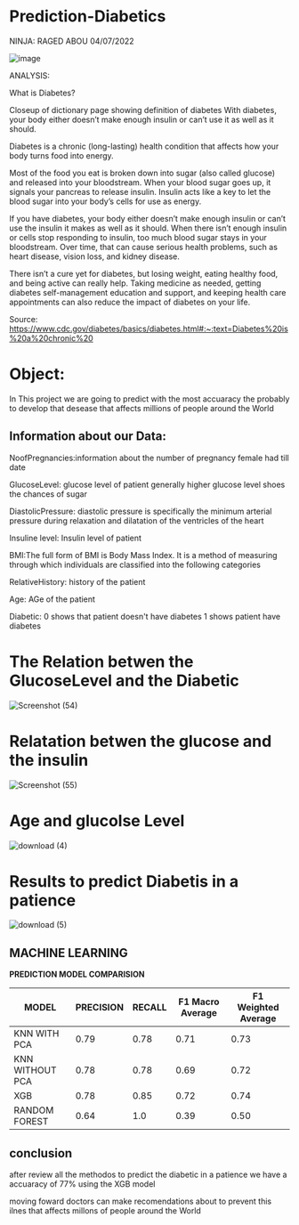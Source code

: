 # Prediction-Diabetics

NINJA: RAGED ABOU
04/07/2022


![image](https://user-images.githubusercontent.com/98135268/162464148-8089e327-6ba4-4d37-9948-68eb883e79ea.png)


ANALYSIS:

What is Diabetes?

Closeup of dictionary page showing definition of diabetes With diabetes, your body either doesn’t make enough insulin or can’t use it as well as it should.

Diabetes is a chronic (long-lasting) health condition that affects how your body turns food into energy.

Most of the food you eat is broken down into sugar (also called glucose) and released into your bloodstream. When your blood sugar goes up, it signals your pancreas to release insulin. Insulin acts like a key to let the blood sugar into your body’s cells for use as energy.

If you have diabetes, your body either doesn’t make enough insulin or can’t use the insulin it makes as well as it should. When there isn’t enough insulin or cells stop responding to insulin, too much blood sugar stays in your bloodstream. Over time, that can cause serious health problems, such as heart disease, vision loss, and kidney disease.

There isn’t a cure yet for diabetes, but losing weight, eating healthy food, and being active can really help. Taking medicine as needed, getting diabetes self-management education and support, and keeping health care appointments can also reduce the impact of diabetes on your life.

Source: https://www.cdc.gov/diabetes/basics/diabetes.html#:~:text=Diabetes%20is%20a%20chronic%20


# Object:
In This project we are going to predict with the most accuaracy the probably to develop that desease that affects millions of people around the World



## Information about our Data:

NoofPregnancies:information about the number of pregnancy female had till date

GlucoseLevel: glucose level of patient generally higher glucose level shoes the chances of sugar

DiastolicPressure: diastolic pressure is specifically the minimum arterial pressure during relaxation and dilatation of the ventricles of the heart

Insuline level: Insulin level of patient

BMI:The full form of BMI is Body Mass Index. It is a method of measuring through which individuals are classified into the following categories

RelativeHistory: history of the patient

Age: AGe of the patient

Diabetic: 0 shows that patient doesn't have diabetes 1 shows patient have diabetes


  # The Relation betwen the GlucoseLevel and the Diabetic
  
  
  ![Screenshot (54)](https://user-images.githubusercontent.com/98135268/162474424-7f51ff07-0bb3-4dac-a5b6-a18f638d23f7.png)
  
  
  
  
  # Relatation betwen the glucose and the insulin
  
  ![Screenshot (55)](https://user-images.githubusercontent.com/98135268/162475310-59616d18-91f3-412e-a7a5-83e55060ebf5.png)
  
  
  # Age and glucolse Level

![download (4)](https://user-images.githubusercontent.com/98135268/162475798-d5f8541c-ffee-4c92-9c68-9e2a17bc74c1.png)

 # Results to predict Diabetis in a patience
 
 ![download (5)](https://user-images.githubusercontent.com/98135268/162476531-80ec92ad-8933-493f-afe9-0571340459cf.png)
 

## MACHINE LEARNING

**PREDICTION MODEL COMPARISION**

| MODEL       |  PRECISION | RECALL | F1 Macro Average| F1 Weighted Average |
| ----------- |  ----------- | ----------- | ----------- | ----------- |
| KNN WITH PCA | 0.79 | 0.78 | 0.71 | 0.73 |
| KNN WITHOUT PCA |  0.78 | 0.78  | 0.69 | 0.72 |
| XGB | 0.78 | 0.85 | 0.72 | 0.74 |
| RANDOM FOREST | 0.64 | 1.0 | 0.39 | 0.50 |

## conclusion

 after review all the methodos to predict the diabetic in a patience we have a accuaracy of 77% 
using the XGB model

moving foward doctors can make recomendations about to prevent this ilnes that affects millons of people around the World


  
  
  
  

 
